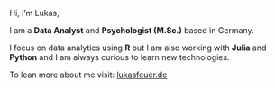 <!---
lukasfeuer/lukasfeuer is a ✨ special ✨ repository because its `README.md` (this file) appears on your GitHub profile.
You can click the Preview link to take a look at your changes.

- 👋 Hi, I’m @lukasfeuer
- 👀 I’m interested in ...
- 🌱 I’m currently learning ...
- 💞️ I’m looking to collaborate on ...
- 📫 How to reach me ...
--->

Hi, I’m Lukas,

I am a **Data Analyst** and **Psychologist (M.Sc.)** based in Germany.

I focus on data analytics using **R** but I am also working with **Julia** and **Python** and I am always curious to learn new technologies. 

To lean more about me visit: [lukasfeuer.de](https://www.lukasfeuer.de)
